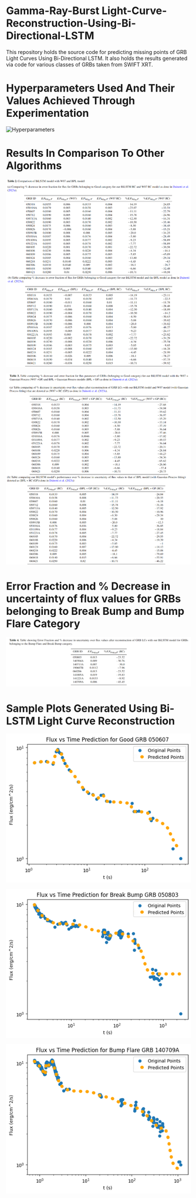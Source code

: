# Gamma-Ray-Burst Light-Curve-Reconstruction-Using-Bi-Directional-LSTM
This repository holds the source code for predicting missing points of GRB Light Curves Using Bi-Directional LSTM. It also holds the results generated via code for various classes of GRBs taken from SWIFT XRT.

# Hyperparameters Used And Their Values Achieved Through Experimentation

![Hyperparameters](https://github.com/AmitShukla2808/Prediction-Of-GRB-Light-Curves-Using-Bi-Directional-LSTM/assets/77337715/26f888a5-4169-4b00-be06-90ccbd14efad)



# Results In Comparison To Other Algorithms

![Table 2 merged](https://github.com/AmitShukla2808/Prediction-Of-GRB-Light-Curves-Using-Bi-Directional-LSTM/blob/main/Tables/Bi-LSTM%20%2C%20W07%20and%20BPL%20comparison.png)

![Table 3 merged](https://github.com/AmitShukla2808/Prediction-Of-GRB-Light-Curves-Using-Bi-Directional-LSTM/blob/main/Tables/Bi-LSTM%20%2C%20(W07%2CGP)%20and%20(BPL%2CGP).png)

# Error Fraction and % Decrease in uncertainty of flux values for GRBs belonging to Break Bump and Bump Flare Category
![Break Bump and Bump Flare LCR](https://github.com/AmitShukla2808/Prediction-Of-GRB-Light-Curves-Using-Bi-Directional-LSTM/blob/main/Tables/Break%20Bump%20and%20Bump%20Flare%20LCR.png)


# Sample Plots Generated Using Bi-LSTM Light Curve Reconstruction

![050607 Light Curve Reconstruction](https://github.com/AmitShukla2808/Prediction-Of-GRB-Light-Curves-Using-Bi-Directional-LSTM/blob/main/Reconstructed%20GRB%20Light%20Curves/050607.png)

![050803 Light Curve Reconstruction](https://github.com/AmitShukla2808/Prediction-Of-GRB-Light-Curves-Using-Bi-Directional-LSTM/blob/main/Reconstructed%20GRB%20Light%20Curves/050803.png)

![140709A Light Curve Reconstruction](https://github.com/AmitShukla2808/Prediction-Of-GRB-Light-Curves-Using-Bi-Directional-LSTM/blob/main/Reconstructed%20GRB%20Light%20Curves/140709A.png)


